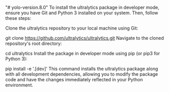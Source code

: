 "# yolo-version.8.0" 
To install the ultralytics package in developer mode, ensure you have Git and Python 3 installed on your system. Then, follow these steps:

Clone the ultralytics repository to your local machine using Git:

git clone https://github.com/ultralytics/ultralytics.git
Navigate to the cloned repository's root directory:

cd ultralytics
Install the package in developer mode using pip (or pip3 for Python 3):

pip install -e '.[dev]'
This command installs the ultralytics package along with all development dependencies, allowing you to modify the package code and have the changes immediately reflected in your Python environment.
